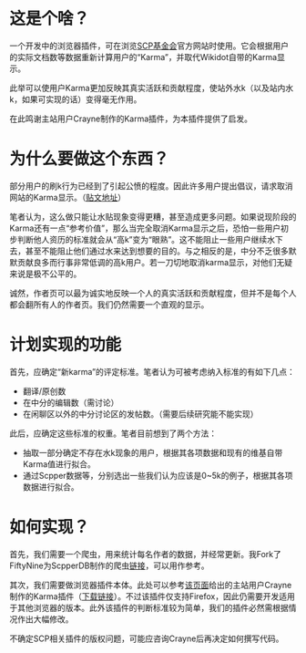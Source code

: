 # 这是个啥？

一个开发中的浏览器插件，可在浏览[SCP基金会](http://scp-wiki-cn.wikidot.com/)官方网站时使用。它会根据用户的实际文档数等数据重新计算用户的“Karma”，并取代Wikidot自带的Karma显示。

此举可以使用户Karma更加反映其真实活跃和贡献程度，使站外水k（以及站内水k，如果可实现的话）变得毫无作用。

在此鸣谢主站用户Crayne制作的Karma插件，为本插件提供了启发。

# 为什么要做这个东西？

部分用户的刷k行为已经到了引起公愤的程度。因此许多用户提出倡议，请求取消网站的Karma显示。（[贴文地址](http://scp-wiki-cn.wikidot.com/forum/t-13319984/)）

笔者认为，这么做只能让水贴现象变得更糟，甚至造成更多问题。如果说现阶段的Karma还有一点“参考价值”，那么当完全取消Karma显示之后，恐怕一些用户初步判断他人资历的标准就会从“高k”变为“眼熟”。这不能阻止一些用户继续水下去，甚至不能阻止他们通过水来达到想要的目的。与之相反的是，中分不乏很多默默贡献良多而行事非常低调的高k用户。若一刀切地取消karma显示，对他们无疑来说是极不公平的。

诚然，作者页可以最为诚实地反映一个人的真实活跃和贡献程度，但并不是每个人都会翻所有人的作者页。我们仍然需要一个直观的显示。

# 计划实现的功能

首先，应确定“新karma”的评定标准。笔者认为可被考虑纳入标准的有如下几点：

* 翻译/原创数
* 在中分的编辑数（需讨论）
* 在闲聊区以外的中分讨论区的发帖数。（需要后续研究能不能实现）

此后，应确定这些标准的权重。笔者目前想到了两个方法：

* 抽取一部分确定不存在水k现象的用户，根据其各项数据和现有的维基自带Karma值进行拟合。
* 通过Scpper数据等，分别选出一些我们认为应该是0~5k的例子，根据其各项数据进行拟合。

# 如何实现？

首先，我们需要一个爬虫，用来统计每名作者的数据，并经常更新。我Fork了FiftyNine为ScpperDB制作的爬虫[链接](https://github.com/IronsidesDawnlight/ScpCrawler)，可以用作参考。

其次，我们需要做浏览器插件本体。此处可以参考[该页面](http://www.scp-wiki.net/usertools)给出的主站用户Crayne制作的Karma插件（[下载链接](http://scp-wiki.wdfiles.com/local--files/usertools/scpwiki-author-karma.user.js)）。不过该插件仅支持Firefox，因此仍需要开发适用于其他浏览器的版本。此外该插件的判断标准较为简单，我们的插件必然需根据情况作出大幅修改。

不确定SCP相关插件的版权问题，可能应咨询Crayne后再决定如何撰写代码。
